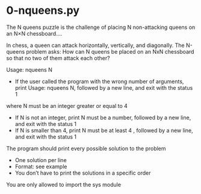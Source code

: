 # 0-nqueens.py
The N queens puzzle is the challenge of placing N non-attacking queens on an N×N chessboard.... 

In chess, a queen can attack horizontally, vertically, and diagonally. The N-queens problem asks: How can N queens be placed on an NxN chessboard so that no two of them attack each other?

Usage: nqueens N
- If the user called the program with the wrong number of arguments, print Usage: nqueens N, followed by a new line, and exit with the status 1


where N must be an integer greater or equal to 4
- If N is not an integer, print N must be a number, followed by a new line, and exit with the status 1
- If N is smaller than 4, print N must be at least 4 , followed by a new line, and exit with the status 1

    
The program should print every possible solution to the problem
- One solution per line
- Format: see example
- You don’t have to print the solutions in a specific order

You are only allowed to import the sys module